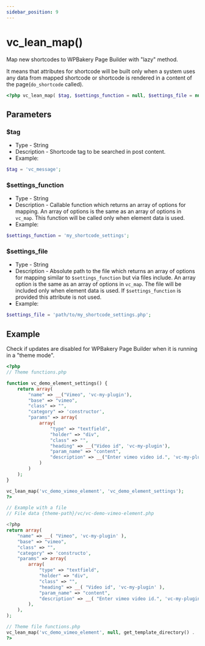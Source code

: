 ```yaml
---
sidebar_position: 9
---
```


# vc_lean_map()

Map new shortcodes to WPBakery Page Builder with "lazy" method.

It means that attributes for shortcode will be built only when a system uses any data from mapped shortcode or shortcode is rendered in a content of the page(`do_shortcode` called).

```php
<?php vc_lean_map( $tag, $settings_function = null, $settings_file = null ) ?>
```

## Parameters

### $tag

* Type - String
* Description - Shortcode tag to be searched in post content.
* Example:
```php
$tag = 'vc_message';
```

### $settings_function

* Type - String
* Description - Callable function which returns an array of options for mapping. An array of options is the same as an array of options in `vc_map`. This function will be called only when element data is used.
* Example:
```php
$settings_function = 'my_shortcode_settings';
```

### $settings_file

* Type - String
* Description - Absolute path to the file which returns an array of options for mapping similar to `$settings_function` but via files include. An array option is the same as an array of options in `vc_map`. The file will be included only when element data is used. If `$settings_function` is provided this attribute is not used.
* Example:
```php
$settings_file = 'path/to/my_shortcode_settings.php';
```

## Example
Check if updates are disabled for WPBakery Page Builder when it is running in a "theme mode".


```php
<?php
// Theme functions.php

function vc_demo_element_settings() {
    return array(
        "name" => __("Vimeo", 'vc-my-plugin'),
        "base" => "vimeo",
        "class" => "",
        "category" => 'constructor',
        "params" => array(
            array(
                "type" => "textfield",
                "holder" => "div",
                "class" => "",
                "heading" => __("Video id", 'vc-my-plugin'),
                "param_name" => "content",
                "description" => __("Enter vimeo video id.", 'vc-my-plugin')
            )
        )
    );
}

vc_lean_map('vc_demo_vimeo_element', 'vc_demo_element_settings');
?>

// Example with a file
// File data {theme-path}/vc/vc-demo-vimeo-element.php

<?php
return array(
    "name" => __( "Vimeo", 'vc-my-plugin' ),
    "base" => "vimeo",
    "class" => "",
    "category" => 'constructo',
    "params" => array(
        array(
            "type" => "textfield",
            "holder" => "div",
            "class" => "",
            "heading" => __( "Video id", 'vc-my-plugin' ),
            "param_name" => "content",
            "description" => __( "Enter vimeo video id.", 'vc-my-plugin' ),
        ),
    ),
);

// Theme file functions.php
vc_lean_map('vc_demo_vimeo_element', null, get_template_directory() . '/vc/vc-demo-vimeo-element.php');
?>
```
